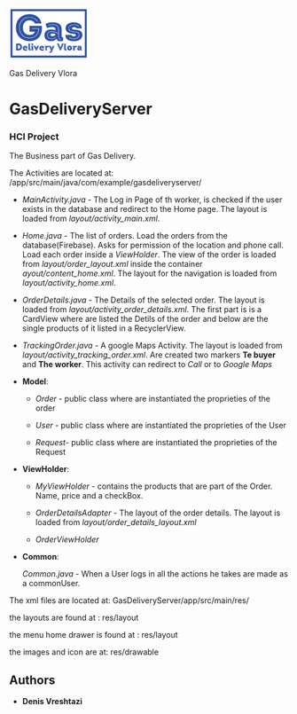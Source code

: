 ![](logo.png)

Gas Delivery Vlora
# GasDeliveryServer
### HCI Project

The Business part of Gas Delivery. 


The Activities are located at: 
 /app/src/main/java/com/example/gasdeliveryserver/

*  *MainActivity.java* - The Log in Page of th worker, is checked if the user exists in the database and redirect to the Home page. The layout is loaded from *layout/activity_main.xml*. 
*  *Home.java* - The list of orders. Load the orders from the database(Firebase). Asks for permission of the location and phone call. Load each order inside a *ViewHolder*. The view of the order is loaded from *layout/order_layout.xml* inside the container *ayout/content_home.xml*. The layout for the navigation is loaded from *layout/activity_home.xml*.
* *OrderDetails.java* - The Details of the selected order. The layout is loaded from *layout/activity_order_details.xml*. The first part is is a CardView where are listed the Detils of the order and below are the single products of it listed in a RecyclerView.
* *TrackingOrder.java* - A google Maps Activity. The layout is loaded from *layout/activity_tracking_order.xml*. Are created two markers **Te buyer** and **The worker**. This activity can redirect to *Call* or to *Google Maps*

* **Model**:

    - *Order* - public class where are instantiated the proprieties of the order
    
    - *User* -  public class where are instantiated the proprieties of the User
      
    - *Request*-  public class where are instantiated the proprieties of the Request
      
 * **ViewHolder**:

     - *MyViewHolder* - contains the products that are part of the Order. Name, price and a checkBox.
    
     - *OrderDetailsAdapter* - The layout of the order details. The layout is loaded from *layout/order_details_layout.xml*
      
     - *OrderViewHolder*  
 
  * **Common**:

      *Common.java* - When a User logs in all the actions he takes are made as a commonUser.  
    
 
 
  
The xml files are located at:
  GasDeliveryServer/app/src/main/res/
  
  
the layouts are found at : res/layout

the menu home drawer is found at : res/layout

the images and icon are at: res/drawable
  





## Authors

* **Denis Vreshtazi**
